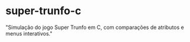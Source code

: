 # super-trunfo-c
"Simulação do jogo Super Trunfo em C, com comparações de atributos e menus interativos."
